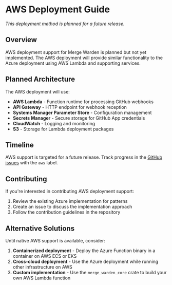 # AWS Deployment Guide

*This deployment method is planned for a future release.*

## Overview

AWS deployment support for Merge Warden is planned but not yet implemented. The AWS deployment will provide similar functionality to the Azure deployment using AWS Lambda and supporting services.

## Planned Architecture

The AWS deployment will use:

- **AWS Lambda** - Function runtime for processing GitHub webhooks
- **API Gateway** - HTTP endpoint for webhook reception
- **Systems Manager Parameter Store** - Configuration management
- **Secrets Manager** - Secure storage for GitHub App credentials
- **CloudWatch** - Logging and monitoring
- **S3** - Storage for Lambda deployment packages

## Timeline

AWS support is targeted for a future release. Track progress in the [GitHub issues](https://github.com/pvandervelde/merge_warden/issues) with the `aws` label.

## Contributing

If you're interested in contributing AWS deployment support:

1. Review the existing Azure implementation for patterns
2. Create an issue to discuss the implementation approach
3. Follow the contribution guidelines in the repository

## Alternative Solutions

Until native AWS support is available, consider:

1. **Containerized deployment** - Deploy the Azure Function binary in a container on AWS ECS or EKS
2. **Cross-cloud deployment** - Use the Azure deployment while running other infrastructure on AWS
3. **Custom implementation** - Use the `merge_warden_core` crate to build your own AWS Lambda function
